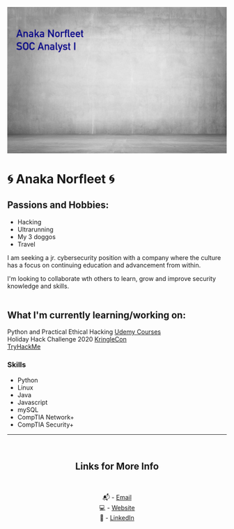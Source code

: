 ![SOC Analyst image](AnakaSOC.jpg)

# 🌀 Anaka Norfleet 🌀

## Passions and Hobbies:

- Hacking
- Ultrarunning
- My 3 doggos
- Travel

I am seeking a jr. cybersecurity position with a company where the culture has a focus on continuing education and advancement from within.

I'm looking to collaborate wth others to learn, grow and improve security knowledge and skills.
<br />
<br />

## What I'm currently learning/working on:

Python and Practical Ethical Hacking [Udemy Courses][4] <br />
Holiday Hack Challenge 2020 [KringleCon][5] <br />
[TryHackMe][6] <br />

### Skills

- Python
- Linux
- Java
- Javascript
- mySQL
- CompTIA Network+
- CompTIA Security+

---

<br />
<div align="center">

## Links for More Info

<br />

📬 - [Email][2] <br />
💻 - [Website][3] <br />
💁 - [LinkedIn][1]

[1]: https://linkedin.com/in/fleetster22
[2]: mailto:anakanorfleet@gmail.com
[3]: https://fleetster22.github.io/portfolio/.
[4]: https://www.udemy.com/
[5]: https://kringlecon.com/%E2%9D%84%F0%9F%8E%81%E2%9B%84%F0%9F%8E%84%F0%9F%8E%85%E2%9D%84
[6]: https://tryhackme.com/login

</div>
